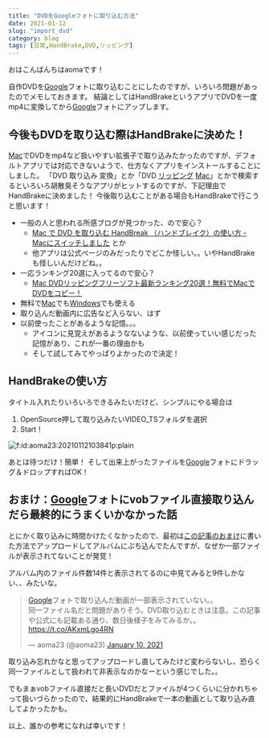 ```yaml
---
title: "DVDをGoogleフォトに取り込む方法"
date: 2021-01-12
slug: "import_dvd"
category: blog
tags: [日常,HandBrake,DVD,リッピング]
---
```

<p>おはこんばんちはaomaです！</p>

<p>自作DVDを<a class="keyword" href="http://d.hatena.ne.jp/keyword/Google">Google</a>フォトに取り込むことにしたのですが、いろいろ問題があったのでメモしておきます。
結論としてはHandBrakeというアプリでDVDを一度mp4に変換してから<a class="keyword" href="http://d.hatena.ne.jp/keyword/Google">Google</a>フォトにアップします。</p>

<h2>今後もDVDを取り込む際はHandBrakeに決めた！</h2>

<p><a class="keyword" href="http://d.hatena.ne.jp/keyword/Mac">Mac</a>でDVDをmp4など扱いやすい拡張子で取り込みたかったのですが、デフォルトアプリでは対応できないようで、仕方なくアプリをインストールすることにしました。
「DVD 取り込み 変換」とか「DVD <a class="keyword" href="http://d.hatena.ne.jp/keyword/%A5%EA%A5%C3%A5%D4%A5%F3%A5%B0">リッピング</a> <a class="keyword" href="http://d.hatena.ne.jp/keyword/Mac">Mac</a>」とかで検索するといろいろ胡散臭そうなアプリがヒットするのですが、下記理由でHandBrakeに決めました！
今後取り込むことがある場合もHandBrakeで行こうと思います！</p>

<ul>
<li>一般の人と思われる所感ブログが見つかった、ので安心？

<ul>
<li><a href="http://tokyo.secret.jp/macs/dvd-1.html">Mac &#x3067; DVD &#x3092;&#x53D6;&#x308A;&#x8FBC;&#x3080; HandBreak &#xFF08;&#x30CF;&#x30F3;&#x30C9;&#x30D6;&#x30EC;&#x30A4;&#x30AF;&#xFF09;&#x306E;&#x4F7F;&#x3044;&#x65B9; - Mac&#x306B;&#x30B9;&#x30A4;&#x30C3;&#x30C1;&#x3057;&#x307E;&#x3057;&#x305F;</a> とか</li>
<li>他アプリは公式ページのみだったりでどこか怪しい。。いやHandBrakeも怪しいんだけどね。。</li>
</ul>
</li>
<li>一応ランキング20選に入ってるので安心？

<ul>
<li><a href="https://www.macxdvd.com/blog/excellent-free-dvd-ripper-best.htm">Mac DVD&#x30EA;&#x30C3;&#x30D4;&#x30F3;&#x30B0;&#x30D5;&#x30EA;&#x30FC;&#x30BD;&#x30D5;&#x30C8;&#x6700;&#x65B0;&#x30E9;&#x30F3;&#x30AD;&#x30F3;&#x30B0;20&#x9078;&#xFF01;&#x7121;&#x6599;&#x3067;Mac&#x3067;DVD&#x3092;&#x30B3;&#x30D4;&#x30FC;&#xFF01;</a></li>
</ul>
</li>
<li>無料で<a class="keyword" href="http://d.hatena.ne.jp/keyword/Mac">Mac</a>でも<a class="keyword" href="http://d.hatena.ne.jp/keyword/Windows">Windows</a>でも使える</li>
<li>取り込んだ動画内に広告など入らない、はず</li>
<li>以前使ったことがあるような記憶。。。

<ul>
<li>アイコンに見覚えがあるようなないような、以前使っていい感じだった記憶があり、これが一番の理由かも</li>
<li>そして試してみてやっぱりよかったので決定！</li>
</ul>
</li>
</ul>


<h2>HandBrakeの使い方</h2>

<p>タイトル入れたりいろいろできるみたいだけど、シンプルにやる場合は</p>

<ol>
<li>OpenSource押して取り込みたいVIDEO_TSフォルダを選択</li>
<li>Start！</li>
</ol>


<p><span itemscope itemtype="http://schema.org/Photograph"><img src="https://cdn-ak.f.st-hatena.com/images/fotolife/a/aoma23/20210112/20210112103841.png" alt="f:id:aoma23:20210112103841p:plain" title="" class="hatena-fotolife" itemprop="image"></span></p>

<p>あとは待つだけ！簡単！
そして出来上がったファイルを<a class="keyword" href="http://d.hatena.ne.jp/keyword/Google">Google</a>フォトにドラッグ＆ドロップすればOK！</p>

<h2>おまけ：<a class="keyword" href="http://d.hatena.ne.jp/keyword/Google">Google</a>フォトにvobファイル直接取り込んだら最終的にうまくいかなかった話</h2>

<p>とにかく取り込みに時間かけたくなかったので、最初は<a href="https://aoma23.hatenablog.jp/entry/google_photo_sort_uploaded">この記事のおまけ</a>に書いた方法でアップロードしてアルバムにぶち込んでたんですが、なぜか一部ファイルが表示されてないことが発覚！</p>

<p>アルバム内のファイル件数14件と表示されてるのに中見てみると9件しかない、、みたいな。</p>

<blockquote class="twitter-tweet"><p lang="ja" dir="ltr"><a class="keyword" href="http://d.hatena.ne.jp/keyword/Google">Google</a>フォトで取り込んだ動画が一部表示されていない。。<br>同一ファイル名だと問題がありそう。DVD取り込むときは注意。この記事や公式にも記載ある通り、数日後様子をみてみるか。。<a href="https://t.co/AKxmLgo4RN">https://t.co/AKxmLgo4RN</a></p>&mdash; aoma23 (@aoma23) <a href="https://twitter.com/aoma23/status/1348264220979200000?ref_src=twsrc%5Etfw">January 10, 2021</a></blockquote>


<p> <script async src="https://platform.twitter.com/widgets.js" charset="utf-8"></script></p>

<p>取り込み忘れかなと思ってアップロードし直してみたけど変わらないし、恐らく同一ファイルとして扱われて非表示なのかなーという感じでした。。</p>

<p>でもまぁvobファイル直接だと長いDVDだとファイルが4つくらいに分かれちゃって扱いづらかったので、結果的にHandBrakeで一本の動画として取り込み直してよかったかも。</p>

<p>以上、誰かの参考になれば幸いです！</p>

